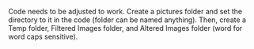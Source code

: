 Code needs to be adjusted to work. Create a pictures folder and set the directory to it in the code (folder can be named anything). Then, create a Temp folder, Filtered Images folder, and Altered Images folder (word for word caps sensitive). 
